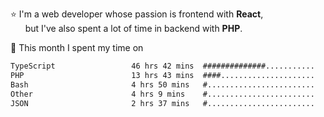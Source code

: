 ⭐ I'm a web developer whose passion is frontend with <b>React</b>,<br/>
&nbsp; &nbsp; &nbsp; but I've also spent a lot of time in backend with <b>PHP</b>.

📅 This month I spent my time on

<!--START_SECTION:waka-->

```txt
TypeScript                 46 hrs 42 mins  ##############...........   56.85 %
PHP                        13 hrs 43 mins  ####.....................   16.71 %
Bash                       4 hrs 50 mins   #........................   05.89 %
Other                      4 hrs 9 mins    #........................   05.06 %
JSON                       2 hrs 37 mins   #........................   03.20 %
```

<!--END_SECTION:waka-->

